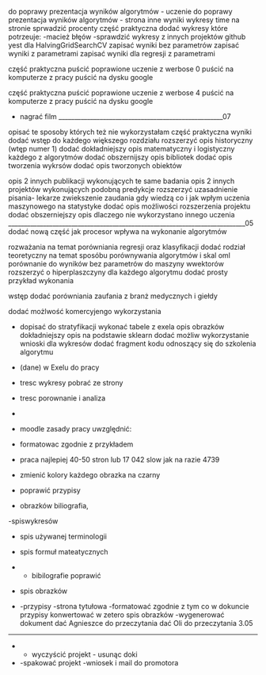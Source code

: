 




do poprawy prezentacja wyników algorytmów - uczenie
do poprawy prezentacja wyników algorytmów - strona
inne wyniki 
wykresy
time na stronie
sprwadzić procenty
część praktyczna dodać wykresy które potrzeuje:
-macież błęów
-sprawdzić wykresy z innych projektów github
yest dla HalvingGridSearchCV
zapisać wyniki bez parametrów
zapisać wyniki z parametrami
zapisać wyniki dla regresji z parametrami 



część praktyczna puścić poprawione uczenie z werbose 0
puścić na komputerze z pracy 
puścić na dysku google

część praktyczna puścić poprawione uczenie z werbose 4
puścić na komputerze z pracy 
puścić na dysku google



- nagrać film
____________________________________________________07




 opisać te sposoby których też nie wykorzystałam 
część praktyczna wyniki
dodać wstęp do każdego większego rozdziału
rozszerzyć opis historyczny (wtęp numer 1)
dodać dokładniejszy opis matematyczny i logistyczny każdego z algorytmów
dodać obszernijszy opis bibliotek
dodać opis tworzenia wykrsów
dodać opis tworzonych obiektów

opis 2 innych publikacji wykonujących te same badania
opis 2 innych projektów wykonujących podobną predykcje
rozszerzyć uzasadnienie pisania- lekarze zwiekszenie zaudania gdy wiedzą co i jak
wpłym uczenia maszynowego na statystyke
dodać opis możliwości rozszerzenia projektu 
dodać obszerniejszy opis dlaczego nie wykorzystano innego uczenia
___________________________________________________________________________05
dodać nową część jak procesor wpływa na wykonanie algorytmów 

rozważania na temat porówniania regresji oraz klasyfikacji 
dodać rodział teoretyczny na temat sposóbu porównywania algorytmów i skal oml
porównanie do wyników bez parametrów
do maszyny wwektorów rozszerzyć o hiperplaszczyny 
dla każdego algorytmu dodać prosty przykład wykonania

wstęp dodać porówniania zaufania z branż medycznych i giełdy 

dodać możlwość komercyjengo wykorzystania
- dopisać do stratyfikacji 
wykonać tabele z exela
opis obrazków
dokładniejszy opis na podstawie sklearn dodać możliw wykorzystanie
wnioski dla wykresów
dodać fragment kodu odnoszący się do szkolenia algorytmu 

- (dane) w Exelu do pracy
- tresc wykresy pobrać ze strony 
- tresc porownanie i analiza
- 
- moodle zasady pracy uwzględnić:
- formatowac zgodnie z przykładem
- praca najlepiej 40-50 stron lub 17 042 slow jak na razie 4739
- zmienić kolory każdego obrazka na czarny
- poprawić przypisy
- obrazków biliografia,

 -spiswykresów
- spis używanej terminologii
- spis formuł mateatycznych

- - bibilografie poprawić
- spis obrazków
- -przypisy
 -strona tytułowa
-formatować zgodnie z tym co w dokuncie
przypisy konwertować w zetero
spis  obrazków
-wygenerować dokument
dać Agnieszce do przeczytania
dać Oli do przeczytania 
3.05
------------
- - wyczyścić projekt - usunąc doki 
- -spakować projekt
-wniosek i mail do promotora

